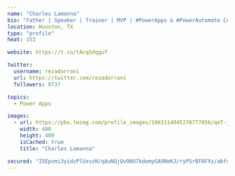 ```yaml
---
name: "Charles Lamanna"
bio: "Father | Speaker | Trainer | MVP | #PowerApps & #PowerAutomate Community Super User | YouTuber Right-pointing triangle http://youtube.com/c/rezadorrani | Learn - Share - Clockwise rightwards and leftwards open circle arrows"
location: Houston, TX
type: "profile"
heat: 153

website: https://t.co/tAcqSdqguf

twitter:
  username: rezadorrani
  url: https://twitter.com/rezadorrani
  followers: 8737

topics:
  - Power Apps

images:
  - url: https://pbs.twimg.com/profile_images/1063114045270777856/qeT-jpWr_400x400.jpg
    width: 400
    height: 400
    isCached: true
    title: "Charles Lamanna"

secured: "I5Epvmi3yidzPlUxvzN/qAuNQjQv9NU7kdemyGA9NeKJ/ryP5rBF8FXs/abfqO3sXZylQXxM4+QKn+LKSarjeu3Xzygwk95ItuvpyMVqSrtKBjxbtb6oD3qLxzP8T4LFaibDjdcesbEWj/6aACkmDIcVlnplCXqew+RBC/nXvnlyhdWi/TvQy/zPJz7XjQnj7MU5INImk7x4SKCOZpXh036RtgD9OS/ZgV+wAmw55AYFwGpK7zojjXqJ/M73jI3ZIU3mcd1dE9/zLEDIxWSKAyM8p4s/6sTpSNWKrknNjEcFQ9CiGJTEfdM/8520Mbn6zPE5c1sFO8woTWCQZFxKyY5w3n3tIM0oY4TphvzhGw9EtajRMjUoLhEbbLL9TcLUTQ0Zycm9E2oS05L6nv8fjIJ1b54dO6itEdFtHHpGGsA=;DIqSFZqoVfRSClVwwI4L+Q=="
---
```


